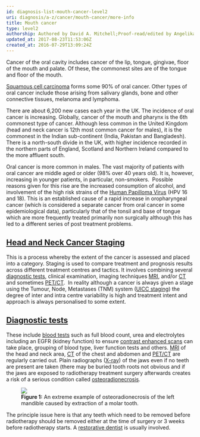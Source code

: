 ```yaml
---
id: diagnosis-list-mouth-cancer-level2
uri: diagnosis/a-z/cancer/mouth-cancer/more-info
title: Mouth cancer
type: level2
authorship: Authored by David A. Mitchell;Proof-read/edited by Angelika Sebald
updated_at: 2017-08-23T11:53:06Z
created_at: 2016-07-29T13:09:24Z
---
```


<p>Cancer of the oral cavity includes cancer of the lip, tongue,
    gingivae, floor of the mouth and palate. Of these, the commonest
    sites are of the tongue and floor of the mouth.</p>
<p><a href="/diagnosis/a-z/cancer/mouth-cancer/detailed">Squamous cell carcinoma</a>    forms some 90% of oral cancer. Other types of oral cancer
    include those arising from salivary glands, bone and other
    connective tissues, melanoma and lymphoma.  </p>
<p>There are about 6,200 new cases each year in the UK. The incidence
    of oral cancer is increasing. Globally, cancer of the mouth
    and pharynx is the 6th commonest type of cancer. Although
    less common in the United Kingdom (head and neck cancer is
    12th most common cancer for males), it is the commonest in
    the Indian sub-continent (India, Pakistan and Bangladesh).
    There is a north-south divide in the UK, with higher incidence
    recorded in the northern parts of England, Scotland and Northern
    Ireland compared to the more affluent south.</p>
<p>Oral cancer is more common in males. The vast majority of patients
    with oral cancer are middle aged or older (98% over 40 years
    old). It is, however, increasing in younger patients, in
    particular, non-smokers.  Possible reasons given for this
    rise are the increased consumption of alcohol, and involvement
    of the high risk strains of the <a href="/diagnosis/a-z/cancer/mouth-cancer/detailed">Human Papilloma Virus</a>    (HPV 16 and 18). This is an established cause of a rapid
    increase in oropharyngeal cancer (which is considered a separate
    cancer from oral cancer in some epidemiological data), particularly
    that of the tonsil and base of tongue which are more frequently
    treated primarily non surgically although this has led to
    a different series of post treatment problems.</p>
<h2><a href="/diagnosis/a-z/cancer/mouth-cancer/detailed">Head and Neck Cancer Staging</a></h2>
<p>This is a process whereby the extent of the cancer is assessed
    and placed into a category. Staging is used to compare treatment
    and prognosis results across different treatment centres
    and tactics. It involves combining several <a href="/diagnosis/tests">diagnostic tests</a>,
    clinical examination, imaging techniques <a href="/diagnosis/tests/mri">MRI</a>,
    and/or <a href="/diagnosis/tests/ct-scans">CT</a> and
    sometimes <a href="/diagnosis/tests/pet-scans">PET/CT</a>.
     In reality although a cancer is always given a stage using
    the Tumour, Node, Metastases (TNM) system (<a href="/diagnosis/a-z/cancer/mouth-cancer/detailed">UICC staging</a>)
    the degree of inter and intra centre variability is high
    and treatment intent and approach is always personalised
    to some extent.</p>
<h2><a href="/diagnosis/tests">Diagnostic tests</a></h2>
<p>These include <a href="/diagnosis/tests/blood-tests">blood tests</a>    such as full blood count, urea and electrolytes including
    an EGFR (kidney function) to ensure <a href="/diagnosis/tests/ct-scans">contrast enhanced scans</a>    can take place, grouping of blood type, liver function tests
    and others. <a href="/diagnosis/tests/mri">MRI</a>    of the head and neck area, <a href="/diagnosis/tests/ct-scans">CT</a>    of the chest and abdomen and <a href="/diagnosis/tests/pet-scans">PET/CT</a>    are regularly carried out. Plain radiographs (<a href="/diagnosis/tests/x-ray">X-ray</a>)
    of the jaws even if no teeth are present are taken (there
    may be buried tooth roots not obvious and if the jaws are
    exposed to radiotherapy treatment surgery afterwards creates
    a risk of a serious condition called <a href="/diagnosis/a-z/necrosis/hard">osteoradionecrosis</a>.</p>
<figure><img src="/diagnosis/diagnoses/mouth-cancer/level2/figure1.jpg">
    <figcaption><strong>Figure 1:</strong> An extreme example of osteoradionecrosis
        of the left mandible caused by extraction of a molar
        tooth.</figcaption>
</figure>
<p>The principle issue here is that any teeth which need to be removed
    before radiotherapy should be removed either at the time
    of surgery or 3 weeks before radiotherapy starts. A <a href="/treatment/restorative-dentistry/cancer-pretreatment">restorative dentist</a>    is usually involved.</p>
